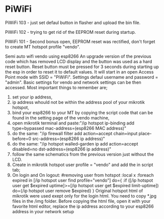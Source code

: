 # PiWiFi
PiWiFi 103 - just set defaul button in flasher and upload the bin file.

PiWiFi 102 - trying to get rid of the EEPROM reset during startup.

PiWiFi 101 - Second bonus open, EEPROM reset was rectified, don't forget to create MT hotspot profile "vendo".

Semi auto wifi vendo using esp8266
An upgrade version of the previous code which has removed LCD display and the button was used as a hard reset button.
Reset button must be pressed for 3 seconds during starting up the esp in order to reset it to default values.
It will start in an open Access Point mode with SSID = "PiWiFi". Settings defaul username and password = "admin".
Basic settings for vendo and network settings can be then accessed.
Most important things to remember are;
1. set your ip address,
2. ip address whould not be within the address pool of your mikrotik hotspot,
3. bind your esp8266 to your MT by copying the script code that can be found in the setting page of the vendo machine,
4. open mikrotik terminal and paste:"/ip hotspot ip-binding add type=bypassed mac-address=(esp8266 MAC address)"
5. do the same: "/ip firewall filter add action=accept chain=input place-before=0 src-address=(esp8266 ip address)"
6. do the same: "/ip hotspot walled-garden ip add action=accept disabled=no dst-address=(esp8266 ip address)"
7. follow the same schematics from the previous version just without the LCD.
8. Create in mikrotik hotspot user profile = "vendo" and add the in script tab;
9. On login and On logout: 
    #removing user from hotspot
    :local x
    :foreach expired in [/ip hotspot user find profile="vendo"] do={
    :if ([/ip hotspot user get $expired uptime]>=[/ip hotspot user get $expired limit-uptime]) do={/ip hotspot user remove $expired}
    }
Original hotspot html of mikrotik were used exept only for the login html. You need to copy *.jpg files in the /img folder.
Before copying the html file, open it with your favorite html editor, replace the ip address according to your esp8266 address in your network setup
